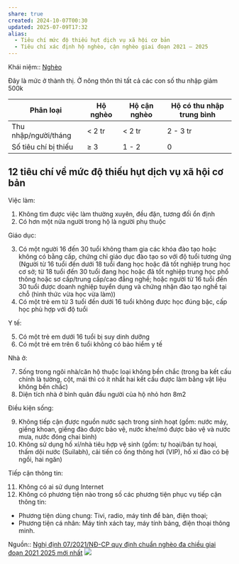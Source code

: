 ```yaml
---
share: true
created: 2024-10-07T00:30
updated: 2025-07-09T17:32
alias:
  - Tiêu chí mức độ thiếu hụt dịch vụ xã hội cơ bản
  - Tiêu chí xác định hộ nghèo, cận nghèo giai đoạn 2021 – 2025
---
```

Khái niệm:: [Nghèo](../../../%CE%9E%20Kh%C3%A1i%20ni%E1%BB%87m/Ngh%C3%A8o.md)

Đây là mức ở thành thị. Ở nông thôn thì tất cả các con số thu nhập giảm 500k

| Phân loại            | Hộ nghèo | Hộ cận nghèo | Hộ có thu nhập trung bình |
| -------------------- | -------- | ------------ | ------------------------- |
| Thu nhập/người/tháng | < 2 tr   | < 2 tr       | 2 - 3 tr                  |
| Số tiêu chí bị thiếu | ≥ 3      | 1 - 2        | 0                         |

## 12 tiêu chí về mức độ thiếu hụt dịch vụ xã hội cơ bản
Việc làm:
1. Không tìm được việc làm thường xuyên, đều đặn, tương đối ổn định
2. Có hơn một nửa người trong hộ là người phụ thuộc

Giáo dục:

3. Có một người 16 đến 30 tuổi không tham gia các khóa đào tạo hoặc không có bằng cấp, chứng chỉ giáo dục đào tạo so với độ tuổi tương ứng (Người từ 16 tuổi đến dưới 18 tuổi đang học hoặc đã tốt nghiệp trung học cơ sở; từ 18 tuổi đến 30 tuổi đang học hoặc đã tốt nghiệp trung học phổ thông hoặc sơ cấp/trung cấp/cao đẳng nghề; hoặc người từ 16 tuổi đến 30 tuổi được doanh nghiệp tuyển dụng và chứng nhận đào tạo nghề tại chỗ (hình thức vừa học vừa làm))
4. Có một trẻ em từ 3 tuổi đến dưới 16 tuổi không được học đúng bậc, cấp học phù hợp với độ tuổi 

Y tế:

5. Có một trẻ em dưới 16 tuổi bị suy dinh dưỡng
6. Có một trẻ em trên 6 tuổi không có bảo hiểm y tế

Nhà ở:

7. Sống trong ngôi nhà/căn hộ thuộc loại không bền chắc (trong ba kết cấu chính là tường, cột, mái thì có ít nhất hai kết cấu được làm bằng vật liệu không bền chắc)
8. Diện tích nhà ở bình quân đầu người của hộ nhỏ hơn 8m2

Điều kiện sống:

9. Không tiếp cận được nguồn nước sạch trong sinh hoạt (gồm: nước máy, giếng khoan, giếng đào được bảo vệ, nước khe/mó được bảo vệ và nước mưa, nước đóng chai bình)
10. Không sử dụng hố xí/nhà tiêu hợp vệ sinh (gồm: tự hoại/bán tự hoại, thấm dội nước (Suilabh), cải tiến có ống thông hơi (VIP), hố xí đào có bệ ngồi, hai ngăn) 

Tiếp cận thông tin:

11. Không có ai sử dụng Internet
12. Không có phương tiện nào trong số các phương tiện phục vụ tiếp cận thông tin:
  - Phương tiện dùng chung: Tivi, radio, máy tính để bàn, điện thoại;
  - Phương tiện cá nhân: Máy tính xách tay, máy tính bảng, điện thoại thông minh. 


Nguồn:: [Nghị định 07/2021/NĐ-CP quy định chuẩn nghèo đa chiều giai đoạn 2021 2025 mới nhất](https://thuvienphapluat.vn/van-ban/Van-hoa-Xa-hoi/Nghi-dinh-07-2021-ND-CP-quy-dinh-chuan-ngheo-da-chieu-giai-doan-2021-2025-463908.aspx)
![](https://www.gso.gov.vn/wp-content/uploads/2024/04/image004-1.png) 
